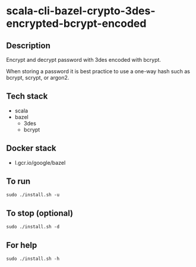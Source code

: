 # scala-cli-bazel-crypto-3des-encrypted-bcrypt-encoded

## Description
Encrypt and decrypt password with 3des
encoded with bcrypt.

When storing a password it is best practice
to use a one-way hash such as bcrypt, scrypt,
or argon2.

## Tech stack
- scala
- bazel
  - 3des
  - bcrypt

## Docker stack
- l.gcr.io/google/bazel

## To run
`sudo ./install.sh -u`

## To stop (optional)
`sudo ./install.sh -d`

## For help
`sudo ./install.sh -h`
